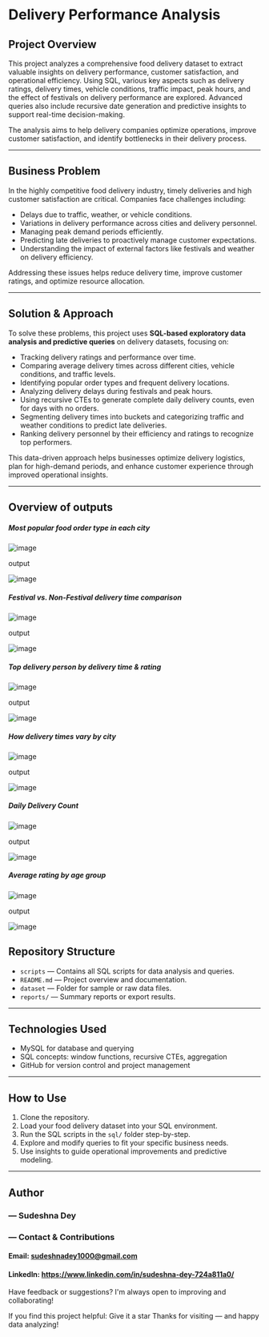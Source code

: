 
# Delivery Performance Analysis 

## Project Overview

This project analyzes a comprehensive food delivery dataset to extract valuable insights on delivery performance, customer satisfaction, and operational efficiency. Using SQL, various key aspects such as delivery ratings, delivery times, vehicle conditions, traffic impact, peak hours, and the effect of festivals on delivery performance are explored. Advanced queries also include recursive date generation and predictive insights to support real-time decision-making.

The analysis aims to help delivery companies optimize operations, improve customer satisfaction, and identify bottlenecks in their delivery process.

---

## Business Problem

In the highly competitive food delivery industry, timely deliveries and high customer satisfaction are critical. Companies face challenges including:

- Delays due to traffic, weather, or vehicle conditions.
- Variations in delivery performance across cities and delivery personnel.
- Managing peak demand periods efficiently.
- Predicting late deliveries to proactively manage customer expectations.
- Understanding the impact of external factors like festivals and weather on delivery efficiency.

Addressing these issues helps reduce delivery time, improve customer ratings, and optimize resource allocation.

---

## Solution & Approach

To solve these problems, this project uses **SQL-based exploratory data analysis and predictive queries** on delivery datasets, focusing on:

- Tracking delivery ratings and performance over time.
- Comparing average delivery times across different cities, vehicle conditions, and traffic levels.
- Identifying popular order types and frequent delivery locations.
- Analyzing delivery delays during festivals and peak hours.
- Using recursive CTEs to generate complete daily delivery counts, even for days with no orders.
- Segmenting delivery times into buckets and categorizing traffic and weather conditions to predict late deliveries.
- Ranking delivery personnel by their efficiency and ratings to recognize top performers.

This data-driven approach helps businesses optimize delivery logistics, plan for high-demand periods, and enhance customer experience through improved operational insights.

---


## Overview of outputs

##### Most popular food order type in each city

![image](https://github.com/user-attachments/assets/fc9151f4-4748-4497-b458-d796e1595f62)

output

![image](https://github.com/user-attachments/assets/e3c87a8f-43d7-4e09-8308-ad37c1b5bd77)

##### Festival vs. Non-Festival delivery time comparison

![image](https://github.com/user-attachments/assets/be66004e-205e-4c88-a4b6-8feaea9f1e1d)

output

![image](https://github.com/user-attachments/assets/66b35de3-9491-4b07-ac7a-11e4b6563020)

##### Top delivery person by delivery time & rating

![image](https://github.com/user-attachments/assets/9bcd2fbc-d238-4b14-9846-220a90b3bde8)

output

![image](https://github.com/user-attachments/assets/26608dc2-eeca-4c43-873a-4b13c604170c)

##### How delivery times vary by city

![image](https://github.com/user-attachments/assets/3ee68bcc-632e-4c10-974b-bbc0ff347e8c)

output

![image](https://github.com/user-attachments/assets/d6767f96-40b9-47fa-b827-69f41055d754)

##### Daily Delivery Count 

![image](https://github.com/user-attachments/assets/176f7b92-e433-4e03-bbf5-0d7a815a05b6)

output

![image](https://github.com/user-attachments/assets/1d829ef8-05e5-4372-8549-73336a599873)

#####  Average rating by age group

![image](https://github.com/user-attachments/assets/b62dc563-48e7-4859-96d9-6fc6068cb0a3)

output

![image](https://github.com/user-attachments/assets/94cf8f57-8860-46f3-94fd-dd9197ed4bf1)











## Repository Structure

- `scripts` — Contains all SQL scripts for data analysis and queries.
- `README.md` — Project overview and documentation.
- `dataset` — Folder for sample or raw data files.
- `reports/` — Summary reports or export results.

---

## Technologies Used

- MySQL for database and querying
- SQL concepts: window functions, recursive CTEs, aggregation
- GitHub for version control and project management


---

## How to Use

1. Clone the repository.
2. Load your food delivery dataset into your SQL environment.
3. Run the SQL scripts in the `sql/` folder step-by-step.
4. Explore and modify queries to fit your specific business needs.
5. Use insights to guide operational improvements and predictive modeling.

---

## Author
### — Sudeshna Dey
###  — Contact & Contributions

####  Email: sudeshnadey1000@gmail.com
####  LinkedIn: https://www.linkedin.com/in/sudeshna-dey-724a811a0/
 Have feedback or suggestions? I'm always open to improving and collaborating!
 
If you find this project helpful:
 Give it a star
Thanks for visiting — and happy data analyzing!

